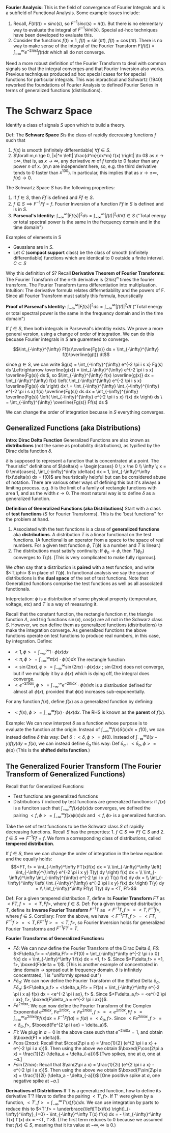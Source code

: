 **Fourier Analysis:** This is the field of convergence of Fourier Integrals and is a subfield of Functional Analysis. Some example issues include: 
1. Recall, $F(\pi(t)) = sinc(s)$, so $F^{-1}sinc(s) = \pi(t)$. But there is no elementary way to evaluate the integral of $F^{-1}sinc(s)$. Special ad-hoc techniques have been developed to evaluate this.
2. Consider the functions $f(t) = 1$, $f(t) = \sin(\pi t)$, $f(t) = \cos(\pi t)$. There is no way to make sense of the integral of the Fourier Transform $F(f(t)) = \int_{-\infty}^{\infty} e^{-2 \pi i s t} f(t) dt$ which all do not converge.

Need a more robust definition of the Fourier Transform to deal with common signals so that the integral converges and that Fourier Inversion also works. Previous techniques produced ad hoc special cases for for special functions for particular integrals. This was inpractical and Schwartz (1940) reworked the foundations of Fourier Analysis to defined Fourier Series in terms of generalized functions (distributions).

# The Schwarz Space
Identify a class of signals $S$ upon which to build a theory. 

Def: The **Schwarz Space** $S$is the class of rapidly decreasing functions $f$ such that 
1. $f(x)$ is smooth (infinitely differentiable) $\forall f \in S$.
2. $\forall m,n \ge 0, |x|^n \left| \frac{d^m}{dx^m} f(x) \right| \to 0$ as $x \to \pm \infty$, that is, as $x \to \infty$, any derivative $m$ of $f$ tends to 0 faster than any power $n$ of x. (m,n are independent here, so, e.g. the third derivative tends to 0 faster than $x^{100}$). In particular, this implies that as $x \to \pm \infty, f(x) \to 0$.

The Schwartz Space $S$  has the following properties:
1. If $f \in S$, then $Ff$ is defined and $Ff \in S$.
2. $f \in S \implies F^{-1}Ff =f$. Fourier Inversion of a function $Ff$ in $S$ is defined and is in $S$.
3. **Parseval's Identity**: $\int_{-\infty}^{\infty} |Ff(s)|^2 ds = \int_{-\infty}^{\infty} |f(t)|^2 dt \forall f \in S$  ("Total energy or total spectral power is the same in the frequency domain and in the time domain")

Examples of elements in S
 - Gaussians are in $S$. 
 - Let $C$ (**compact support** class) be the class of smooth (infinitely differentiable) functions which are identical to 0 outside a finite interval. $C \subset S$
 
Why this definition of $S$?
Recall **Derivative Theorem of Fourier Transforms:** The Fourier Transform of the n-th derivative is $(2 \pi i s)^n$ times the fourier transform. The Fourier Transform turns differentiation into multipluation. Intuition: The derivative formula relates differnetiability and the powers of F. Since all Fourier Transform must satisfy this formula, heuristically 


**Proof of Parseval's Identity**: $\int_{-\infty}^{\infty} |Ff(s)|^2 ds = \int_{-\infty}^{\infty} |f(t)|^2 dt$ ("Total energy or total spectral power is the same in the frequency domain and in the time domain")

If $f \in S$, then both integrals in Parseveal's identitiy exists.
We prove a more general version, using a change of order of integration. We can do this becuase Fourier integrals in $S$ are guarenteed to converge.

$$\int_{-\infty}^{\infty} Ff(s)\overline{Fg(s)} ds = \int_{-\infty}^{\infty} f(t)\overline{g(t)} dt$$

since $g \in S$, we can write $g(x) = \int_{-\infty}^{\infty}  e^{-2 \pi i s x} Fg(s) ds \Leftrightarrow \overline{g(x)} = \int_{-\infty}^{\infty}  e^{-2 \pi i s x} \overline{Fg(s)} ds $, so $\int_{-\infty}^{\infty}  f(x) \overline{g(x)} dx =  \int_{-\infty}^{\infty}  f(x) \left( \int_{-\infty}^{\infty}  e^{-2 \pi i s x} \overline{Fg(s)} ds \right)  dx  \\ = \int_{-\infty}^{\infty} \int_{-\infty}^{\infty} e^{-2 \pi i s x}  f(x)  \overline{Fg(s)} ds dx = \int_{-\infty}^{\infty}   \overline{Fg(s)} \left( \int_{-\infty}^{\infty}  e^{-2 \pi i s x} f(x) dx \right)  ds \\ =  \int_{-\infty}^{\infty}   \overline{Fg(s)} Ff(s)  ds $

We can change the order of integration becuase in $S$ everything converges.

## Generalized Functions (aka Distributions)
**Intro: Dirac Delta Function**
Generalized Functions are also known as **distributions** (not the same as probability distrbutions), as typified by the Dirac delta function $\delta$.

$\delta$ is supposed to represent a function that is concentrated at a point. The "heuristic" definitions of $\delta(x) = \begin{cases} 0 \; x \ne 0 \\ \infty \; x = 0 \end{cases}, \int_{-\infty}^\infty \delta(x) dx = 1, \int_{-\infty}^\infty f(x)\delta(x) dx = f(0)$ are heuristically helpful but can be considered abuse of notation. There are various other ways of defining this but it's always a limiting process. e.g. $\delta$ is the limit of a family of rectangle functions with area 1, and as the width $\epsilon \to 0$. The most natural way is to define $\delta$ as a generalized function.

**Definition of Generalized Functions (aka Distributions)**
Start with a class of **test functions** ($S$ for Fourier Transforms). This is the 'best functions" for the problem at hand.
1. Associated with the test functions is a class of **generalized functions** aka **distributions**. A distribution $T$ is a linear functional on the test functions. (A functional is an operator from a space to the space of real numbers. For a given test function $\phi$, $T(\phi)$ is a number and $T$ is linear.)
2. The distributions must satisfy continuity: If $\phi_n \to \phi$, then $T(\phi_n)$ converges to $T(\phi)$. [This is very complicated to make fully rigorous].

We often say that a distribution is **paired** with a test function, and write $<T,\phi> $ in place of $T(\phi)$. In functional analysis we say the space of distributions is the **dual space** of the set of test functions. Note that Generalized functions comprise the test functions as well as all associated functionals.

Intepretation: $\phi$ is a distribution of some physical property (temperature, voltage, etc) and $T$ is a way of measuring it.

Recall that the constant function, the rectangle function $\pi$, the triangle function $\Lambda$, and trig functions $\sin(x), cos(x)$ are all not in the Schwarz class $S$. However, we can define them as generalized functions (distributions) to make the integration converge. As generalized functions the above functions operate on test functions to produce real numbers, in this case, by integration.
Define:
  - $<1,\phi> = \int_{-\infty}^\infty 1 \cdot \phi(x) dx$
  - $<\pi,\phi> = \int_{-\infty}^\infty \pi(x) \cdot \phi(x) dx$ The rectangle function
  - $<\sin(2\pi x),\phi> = \int_{-\infty}^\infty \sin(2 \pi x) \cdot \phi(x) dx$   ; $\sin(2\pi x)$ does not converge, but if we multiply it by a $\phi(x)$ which is dying off, the integral does converge. 
  - $<e^{-2 \pi i a x},\phi> = \int_{-\infty}^\infty e^{-2 \pi i a x} \cdot \phi(x) dx$ is a distribution defined for almost all $\phi(x)$, provided that $\phi(x)$ increases sub-exponentially.

For any function $f(x)$, define $f(x)$ as a generalized function by defining:
- $<f(x),\phi> = \int_{-\infty}^\infty f(x) \cdot \phi(x) dx$. The RHS is known as the **parent** of $f(x)$.

Example: We can now interpret $\delta$ as a function whose purpose is to evaluate the function at the origin.
Instead of  $\int_{-\infty}^\infty f(x)\delta(x) dx = f(0)$, we can instead define $\delta$ this way: Def $\delta: <\delta, \phi> = \phi(0)$.
Instead of $\int_{-\infty}^\infty \delta(x-y)f(y) dy = f(x)$, we can instead define $\delta_a$ this way: Def $\delta_a: <\delta_a, \phi> = \phi(a)$ (This is the **shifted delta function**.)  

## The Generalized Fourier Transform (The Fourier Transform of Generalized Functions)
Recall that for Generalized Functions:
  - Test functions are generalized functions
  - Distributions $T$ indiced by test functions are generalized functions: if $f(x)$ is a funciton such that $\int_{-\infty}^\infty f(x)\phi(x) dx$ converges, we defined the pairing $<f, \phi> = \int_{-\infty}^\infty f(x)\phi(x) dx$ and $<f, \phi>$ is a generalized function.

Take the set of test functions to be the Schwarz class $S$ of rapidly decreasing functions. Recall $S$ has the properties: 1. $f \in S \implies Ff \in S$ and 2. $f \in S \implies F^{-1}Ff =f$. We form a corresponding class of distributions, called **tempered distribution**.

If $f \in S$, then we can change the order of integration in the below equation and the equaliy holds:
$$<FT, f> = \int_{-\infty}^\infty FT(x)f(x) dx = \\ 
\int_{-\infty}^\infty  \left( \int_{-\infty}^{\infty}  e^{-2 \pi i x y} T(y) dy \right) f(x) dx = \\
\int_{-\infty}^\infty  \int_{-\infty}^{\infty}  e^{-2 \pi i x y} T(y) f(x) dy dx = \\
\int_{-\infty}^\infty  \left( \int_{-\infty}^{\infty}  e^{-2 \pi i x y} f(x) dx \right) T(y) dy = \\
\int_{-\infty}^\infty  Ff(y) T(y) dy = <T, Ff>$$

Def: For a given tempered distribution $T$, define its **Fourier Transform** $FT$ as $<FT, f> = <T, Ff>$, where $f \in S$.
Def: For a given tempered distribution $T$, define its **Inverse Fourier Transform** $F^{-1}T$ as $<F^{-1}T, f> = <T, F^{-1}f>$, where $f \in S$.
Corollary: From the above, we have $<F^{-1}FT, f> = <FT, F^{-1}f> =  <T, FF^{-1}f> =  <T, f>$, so Fourier Inversion holds for generalized Fourier Transforms and $F^{-1}FT = T$.

**Fourier Transforms of Generalized Functions:**
  - $F\delta$: We can now define the Fourier Transform of the Dirac Delta $\delta$, $F\delta$: $<F\delta,f> = <\delta,Ff> = Ff(0) = \int_{-\infty}^\infty e^{-2 \pi i x 0} f(x) dx = \int_{-\infty}^\infty 1 f(x) dx = <1, f> $.
  Since $<F\delta,f> = <1, f>, \boxed{F\delta = 1}$.
  (This is another example of concentrated in time domain -> spread out in frequency domain. $\delta$ is infinitely concentrated, 1 is "uniformly spread out")
  - $F\delta_a$: We can now define the Fourier Transform of the Shifted Delta $\delta_a$, $F\delta_a$: $<F\delta_a,f> = <\delta_a,Ff> = Ff(a) = \int_{-\infty}^\infty e^{-2 \pi i x a} f(x) dx = <e^{-2 \pi i ax}, f> $.
  Since $<F\delta_a,f> = <e^{-2 \pi i ax}, f>, \boxed{F\delta_a = e^{-2 \pi i ax}}$.
  - $Fe^{2 \pi i ax}$: We can now define the Fourier Transform of the Complex Exponential $e^{2 \pi i ax}$, $Fe^{2 \pi i ax}$: $<Fe^{2 \pi i ax},f> = <e^{ 2 \pi i ax},Ff> = \int_{-\infty}^\infty e^{2 \pi i x a} Ff(x) dx = F^{-1}Ff(a) = f(a) = <\delta_a, f>$. Since $<Fe^{2 \pi i ax},f> = <\delta_a, f>$, $\boxed{Fe^{2 \pi i ax} = \delta_a}$.
  - $F1$: We plug in $a=0$ in the above case such that $e^{-2 \pi i 0x} = 1$, and obtain $\boxed{F1 = \delta}$.
  - $F\cos(2\pi a x)$: Recall that $\cos(2\pi a x) = \frac{1}{2} (e^{2 \pi i a x} + e^{-2 \pi i a x})$. Then using the above we obtain $\boxed{F\cos(2\pi a x) = \frac{1}{2} (\delta_a + \delta_{-a})}$ [Two spikes, one at $a$, one at $-a$.]
  - $F\sin(2\pi a x)$: Recall that $\sin(2\pi a x) = \frac{1}{2i} (e^{2 \pi i a x} - e^{-2 \pi i a x})$. Then using the above we obtain $\boxed{F\sin(2\pi a x) = \frac{1}{2i} (\delta_a - \delta_{-a})}$ [One positive spike at $a$, one negative spike at $-a$.]

**Derivatives of Distrbitions**
If T is a generalized function, how to define its derivative T'? Have to define the pairing $<T',f>$.
If T' were given by a function, $<T',f> = \int_{-\infty}^\infty T'(x) f(x) dx$. We can use integration by parts to reduce this to $<T',f> = \underbrace{\left[T(x)f(x) \right]_{-\infty}^\infty}_{=0} - \int_{-\infty}^\infty T(x) f'(x) dx =  - \int_{-\infty}^\infty T(x) f'(x) dx = -<T, f'>$. (The first term reduces to 0 because we assumed that $f(x) \in S$, meaning that it its value at $-\infty, \infty$ is 0.)